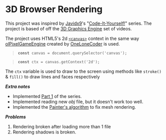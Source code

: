 # 3D Browser Rendering
This project was inspired by [Javidx9](https://www.youtube.com/c/javidx9)'s "[Code-It-Yourself!](https://www.youtube.com/playlist?list=PLrOv9FMX8xJE8NgepZR1etrsU63fDDGxO)" series.
The project is based of off the [3D Graphics Engine](https://youtu.be/ih20l3pJoeU) set of videos.

The project uses HTML5's 2d [`<canvas>`](https://developer.mozilla.org/en-US/docs/Web/HTML/Element/canvas) context in the same way [olPixelGameEngine](https://github.com/OneLoneCoder/olcPixelGameEngine) created by [OneLoneCoder](https://github.com/OneLoneCoder) is used.
> **`const`**` canvas = document.querySelector('canvas');`

> **`const`**` ctx = canvas.getContext('2d');`

The `ctx` variable is used to draw to the screen using methods like `stroke()` & `fill()` to draw lines and faces respectively

**_Extra notes_**
- Implemented [Part 1](https://youtu.be/ih20l3pJoeU) of the series.
- Implemented reading new *obj* file, but it doesn't work too well.
- Implemented the [Painter's algorithm](https://en.wikipedia.org/wiki/Painter%27s_algorithm) to fix mesh rendering.

**_Problems_**
1. Rendering broken after loading more than 1 file
3. Rendering shadows is broken.